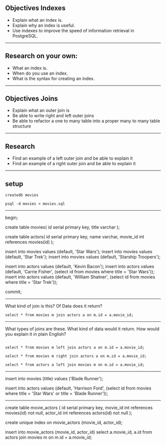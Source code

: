 ## Objectives Indexes

+ Explain what an index is.
+ Explain why an index is useful.
+ Use indexes to improve the speed of information retrieval in PostgreSQL.

---

## Research on your own:

+ What an index is.
+ When do you use an index.
+ What is the syntax for creating an index.

---

## Objectives Joins
+ Explain what an outer join is
+ Be able to write right and left outer joins
+ Be able to refactor a one to many table into a proper many to many table structure

---

## Research
+ Find an example of a left outer join and be able to explain it
+ Find an example of a right outer join and be able to explain it

---

## setup
```
createdb movies

psql -d movies < movies.sql

```

---


begin;

create table movies(
  id serial primary key,
  title varchar
);

create table actors(
  id serial primary key,
  name varchar,
  movie_id int references movies(id)
);

insert into movies values (default, 'Star Wars');
insert into movies values (default, 'Star Trek');
insert into movies values (default, 'Starship Troopers');

insert into actors values (default, 'Kevin Bacon');
insert into actors values (default, 'Carrie Fisher', (select id from movies where title = 'Star Wars'));
insert into actors values (default, 'William Shatner', (select id from movies where title = 'Star Trek'));

commit;


---

What kind of join is this? Of Data does it return?

```
select * from movies m join actors a on m.id = a.movie_id;
```

---

What types of joins are these.  What kind of data would it return.  How would you explain it in plain English?

```

select * from movies m left join actors a on m.id = a.movie_id;

select * from movies m right join actors a on m.id = a.movie_id;

select * from actors a left join movies m on m.id = a.movie_id;

```

---

insert into movies (title) values ('Blade Runner');

insert into actors values (default, 'Harrison Ford', (select id from movies where title = 'Star Wars' or title = 'Blade Runner'));

---

create table movie_actors (
  id serial primary key,
  movie_id int references movies(id) not null,
  actor_id int references actors(id) not null
);

create unique index on movie_actors (movie_id, actor_id);

insert into movie_actors (movie_id, actor_id)
select a.movie_id, a.id from actors join movies m on m.id = a.movie_id;
